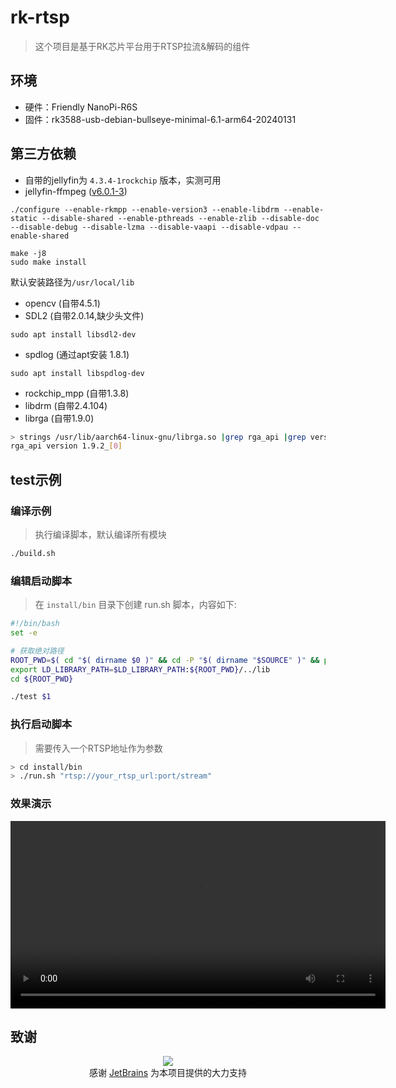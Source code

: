 # rk-rtsp
> 这个项目是基于RK芯片平台用于RTSP拉流&解码的组件

## 环境
- 硬件：Friendly NanoPi-R6S
- 固件：rk3588-usb-debian-bullseye-minimal-6.1-arm64-20240131

## 第三方依赖

- 自带的jellyfin为 `4.3.4-1rockchip` 版本，实测可用
- jellyfin-ffmpeg ([v6.0.1-3](https://github.com/jellyfin/jellyfin-ffmpeg/releases/tag/v6.0.1-3))
```shell
./configure --enable-rkmpp --enable-version3 --enable-libdrm --enable-static --disable-shared --enable-pthreads --enable-zlib --disable-doc --disable-debug --disable-lzma --disable-vaapi --disable-vdpau --enable-shared

make -j8
sudo make install
```
默认安装路径为`/usr/local/lib`

- opencv (自带4.5.1)
- SDL2 (自带2.0.14,缺少头文件)
```shell
sudo apt install libsdl2-dev
```

- spdlog (通过apt安装 1.8.1)
```shell
sudo apt install libspdlog-dev
```

- rockchip_mpp (自带1.3.8)
- libdrm (自带2.4.104)
- librga (自带1.9.0)
```bash
> strings /usr/lib/aarch64-linux-gnu/librga.so |grep rga_api |grep version
rga_api version 1.9.2_[0]
```

## test示例
### 编译示例
> 执行编译脚本，默认编译所有模块
```bash
./build.sh
```
### 编辑启动脚本
> 在 `install/bin` 目录下创建 run.sh 脚本，内容如下:
```bash
#!/bin/bash
set -e

# 获取绝对路径
ROOT_PWD=$( cd "$( dirname $0 )" && cd -P "$( dirname "$SOURCE" )" && pwd )
export LD_LIBRARY_PATH=$LD_LIBRARY_PATH:${ROOT_PWD}/../lib
cd ${ROOT_PWD}

./test $1
```

### 执行启动脚本
> 需要传入一个RTSP地址作为参数
```bash
> cd install/bin
> ./run.sh "rtsp://your_rtsp_url:port/stream"
```

### 效果演示
<video width="600" controls>
  <source src="./test/example.mp4" type="video/mp4">
  您的浏览器不支持 HTML5 视频标签。
</video>


## 致谢

<div align="center">
<image src="https://resources.jetbrains.com/storage/products/company/brand/logos/jb_beam.svg" />
<div>
感谢 <a href=https://jb.gg/OpenSourceSupport>JetBrains</a> 为本项目提供的大力支持
</div>
</div>
